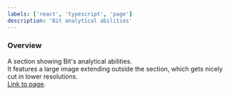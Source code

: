 ```yaml
---
labels: ['react', 'typescript', 'page']
description: 'Bit analytical abilities'
---
```


### Overview
  
A section showing Bit's analytical abilities.  
It features a large image extending outside the section, which gets nicely cut in lower resolutions.  
[Link to page](https://bit.dev/enterprise).